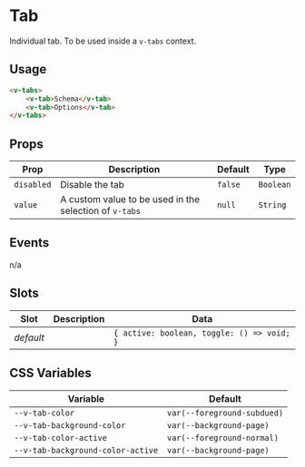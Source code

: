 # Tab

Individual tab. To be used inside a `v-tabs` context.

## Usage

```html
<v-tabs>
	<v-tab>Schema</v-tab>
	<v-tab>Options</v-tab>
</v-tabs>
```

## Props

| Prop       | Description                                            | Default | Type      |
| ---------- | ------------------------------------------------------ | ------- | --------- |
| `disabled` | Disable the tab                                        | `false` | `Boolean` |
| `value`    | A custom value to be used in the selection of `v-tabs` | `null`  | `String`  |

## Events

n/a

## Slots

| Slot      | Description | Data                                       |
| --------- | ----------- | ------------------------------------------ |
| _default_ |             | `{ active: boolean, toggle: () => void; }` |

## CSS Variables

| Variable                          | Default                     |
| --------------------------------- | --------------------------- |
| `--v-tab-color`                   | `var(--foreground-subdued)` |
| `--v-tab-background-color`        | `var(--background-page)`    |
| `--v-tab-color-active`            | `var(--foreground-normal)`  |
| `--v-tab-background-color-active` | `var(--background-page)`    |
